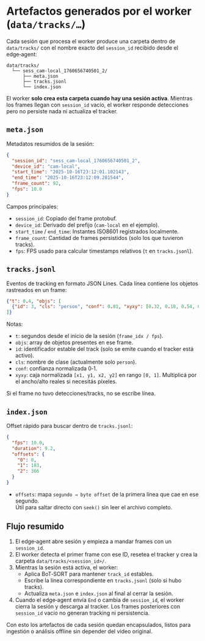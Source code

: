 # Artefactos generados por el worker (`data/tracks/…`)

Cada sesión que procesa el worker produce una carpeta dentro de `data/tracks/` con el nombre exacto del `session_id` recibido desde el edge‑agent:

```
data/tracks/
  └── sess_cam-local_1760656740501_2/
      ├── meta.json
      ├── tracks.jsonl
      └── index.json
```

El worker **solo crea esta carpeta cuando hay una sesión activa**. Mientras los frames llegan con `session_id` vacío, el worker responde detecciones pero no persiste nada ni actualiza el tracker.

## `meta.json`
Metadatos resumidos de la sesión:

```json
{
  "session_id": "sess_cam-local_1760656740501_2",
  "device_id": "cam-local",
  "start_time": "2025-10-16T23:12:01.102143",
  "end_time": "2025-10-16T23:12:09.281544",
  "frame_count": 92,
  "fps": 10.0
}
```

Campos principales:
- `session_id`: Copiado del frame protobuf.
- `device_id`: Derivado del prefijo (`cam-local` en el ejemplo).
- `start_time` / `end_time`: Instantes ISO8601 registrados localmente.
- `frame_count`: Cantidad de frames persistidos (solo los que tuvieron tracks).
- `fps`: FPS usado para calcular timestamps relativos (`t` en `tracks.jsonl`).

## `tracks.jsonl`
Eventos de tracking en formato JSON Lines. Cada línea contiene los objetos rastreados en un frame:

```json
{"t": 0.4, "objs": [
  {"id": 3, "cls": "person", "conf": 0.81, "xyxy": [0.32, 0.18, 0.54, 0.91]}
]}
```

Notas:
- `t`: segundos desde el inicio de la sesión (`frame_idx / fps`).
- `objs`: array de objetos presentes en ese frame.
- `id`: identificador estable del track (solo se emite cuando el tracker está activo).
- `cls`: nombre de clase (actualmente solo `person`).
- `conf`: confianza normalizada 0‑1.
- `xyxy`: caja normalizada `[x1, y1, x2, y2]` en rango `[0, 1]`. Multiplicá por el ancho/alto reales si necesitás píxeles.

Si el frame no tuvo detecciones/tracks, no se escribe línea.

## `index.json`
Offset rápido para buscar dentro de `tracks.jsonl`:

```json
{
  "fps": 10.0,
  "duration": 9.2,
  "offsets": {
    "0": 0,
    "1": 183,
    "2": 366
  }
}
```

- `offsets`: mapa `segundo → byte offset` de la primera línea que cae en ese segundo.  
  Útil para saltar directo con `seek()` sin leer el archivo completo.

## Flujo resumido
1. El edge‑agent abre sesión y empieza a mandar frames con un `session_id`.
2. El worker detecta el primer frame con ese ID, resetea el tracker y crea la carpeta `data/tracks/<session_id>/`.
3. Mientras la sesión está activa, el worker:
   - Aplica BoT‑SORT para mantener `track_id` estables.
   - Escribe la línea correspondiente en `tracks.jsonl` (solo si hubo tracks).
   - Actualiza `meta.json` e `index.json` al final al cerrar la sesión.
4. Cuando el edge‑agent envía `End` o cambia de `session_id`, el worker cierra la sesión y descarga al tracker. Los frames posteriores con `session_id` vacío no generan tracking ni persistencia.

Con esto los artefactos de cada sesión quedan encapsulados, listos para ingestión o análisis offline sin depender del video original.
